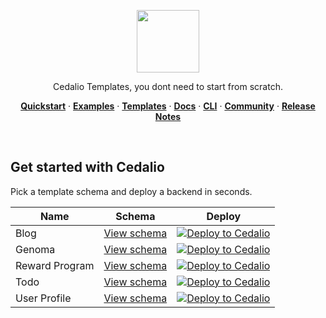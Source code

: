 <p align="center">
<a href="https://cedalio.com">
    <img src="https://cedalio-static-content.s3.amazonaws.com/cedalio-logo-small.png" height="100">
</a>
</p>
<p align="center">
  Cedalio Templates, you dont need to start from scratch.
</p>
<p align="center">
  <a href="https://docs.cedalio.com/introduction/getting-started"><strong>Quickstart</strong></a> ·
  <a href="https://cedalio.com/examples.html"><strong>Examples</strong></a> ·
  <a href="https://cedalio.com/on-boarding.html?email=guest@github.com"><strong>Templates</strong></a> ·
  <a href="https://docs.cedalio.com/"><strong>Docs</strong></a> ·
  <a href="https://docs.cedalio.com/introduction/getting-started/download-the-cli"><strong>CLI</strong></a> ·
  <a href="https://discord.gg/kSdhmb9UUT"><strong>Community</strong></a> ·
  <a href="https://docs.cedalio.com/technology/release-notes"><strong>Release Notes</strong></a>
</p>
<br/>

## Get started with Cedalio

Pick a template schema and deploy a backend in seconds.

| Name       | Schema                                                       | Deploy                                                                                                                                                                                                |
| ---------- | ------------------------------------------------------------ | ----------------------------------------------------------------------------------------------------------------------------------------------------------------------------------------------------- |
| Blog       | [View schema](/blog/cedalio/schema.graphql)       | [![Deploy to Cedalio](https://cedalio-static-content.s3.amazonaws.com/Frame+15094.svg)](https://explorer.cedalio.io?email=github@cedalio.com)         |
| Genoma   | [View schema](/genoma/cedalio/schema.graphql)   | [![Deploy to Cedalio](https://cedalio-static-content.s3.amazonaws.com/Frame+15094.svg)](https://explorer.cedalio.io?email=github@cedalio.com) |
| Reward Program  | [View schema](/reward/cedalio/schema.graphql)   | [![Deploy to Cedalio](https://cedalio-static-content.s3.amazonaws.com/Frame+15094.svg)](https://explorer.cedalio.io?email=github@cedalio.com)     |
| Todo       | [View schema](/to-do/cedalio/schema.graphql)       | [![Deploy to Cedalio](https://cedalio-static-content.s3.amazonaws.com/Frame+15094.svg)](https://explorer.cedalio.io?email=github@cedalio.com)         |
| User Profile    | [View schema](/user-profile/cedalio/schema.graphql)    | [![Deploy to Cedalio](https://cedalio-static-content.s3.amazonaws.com/Frame+15094.svg)](https://explorer.cedalio.io?email=github@cedalio.com) |

